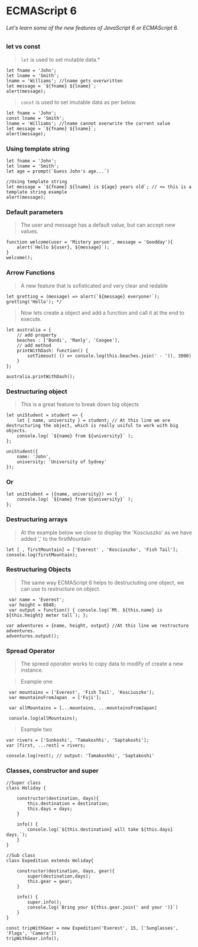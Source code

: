 # ECMAScript 6


###### Let's learn some of the new features of JavaScript 6 or ECMAScript 6.

### let vs const
> `let` is used to set mutable data.*
```
let fname = 'John';
let lname = 'Smith'; 
lname = 'Williams'; //lname gets overwritten
let message = `${fname} ${lname}`;
alert(message);
```
> `const` is used to set imutable data as per below.
```
let fname = 'John';
const lname = 'Smith'; 
lname = 'Williams'; //lname cannot overwrite the current value
let message = `${fname} ${lname}`;
alert(message); 
```

### Using template string

```
let fname = 'John';
let lname = 'Smith';
let age = prompt(`Guess John's age...`)

//Using template string
let message = `${fname} ${lname} is ${age} years old`; // <= this is a template string example
alert(message); 
```

### Default parameters 

> The user and message has a default value, but can accept new values.

```
function welcome(user = 'Mistery person', message = 'Goodday'){
    alert(`Hello ${user}, ${message}`);
}
welcome();
```

### Arrow Functions 

> A new feature that is sofisticated and very clear and redable
```
let gretting = (message) => alert(`${message} everyone!`);
gretting('Hello'); */
```
> Now lets create a object and add a function and call it at the end to execute.
```
let australia = {
    // add property
    beaches : ['Bondi', 'Manly', 'Coogee'],
    // add method
    printWithDash: function() {
        setTimeout( () => console.log(this.beaches.join(' - ')), 3000)
    }
};

australia.printWithDash();
```


### Destructuring object

> This is a great feature to break down big objects

```
let uniStudent = student => {
    let { name, university } = student; // At this line we are destructuring the object, which is really usiful to work with big objects.
    console.log( `${name} from ${university}` );
};

uniStudent({
    name: 'John',
    university: 'University of Sydney'
});
```
### Or
```
let uniStudent = ({name, university}) => {
    console.log( `${name} from ${university}` );
};
```

### Destructuring arrays

> At the example below we close to display the 'Kosciuszko' as we have added ',' to the firstMountain

```
let [ , firstMountain] = ['Everest' , 'Kosciuszko', 'Fish Tail'];
console.log(firstMountain);
```

### Restructuring Objects

> The same way ECMAScript 6 helps to destructuting one object, we can use to restructure on object.

```
 var name = 'Everest';
 var height = 8848;
 var output = function() { console.log(`Mt. ${this.name} is ${this.height} meter tall`); };
  
var adventures = {name, height, output} //At this line we restructure adventures.
adventures.output();
```

### Spread Operator

> The spreed oporator works to copy data to modify of create a new instance.
 
> Example one
```
 var mountains = ['Everest', 'Fish Tail', 'Kosciuszko'];
 var mountainsFromJapan  = ['Fuji'];

 var allMountains = [...mountains, ...mountainsFromJapan]
 
 console.log(allMountains);
```
> Example two
 ```
 var rivers = ['Sunkoshi', 'Tamakoshhi', 'Saptakoshi'];
 var [first, ...rest] = rivers;

 console.log(rest); // output: 'Tamakoshhi', 'Saptakoshi'
```

### Classes, constructor and super

```
//Super class
class Holiday {

    constructor(destination, days){
        this.destination = destination;
        this.days = days;
    }

    info() {
        console.log(`${this.destination} will take ${this.days} days.`);
    }
}
```
```
//Sub class
class Expedition extends Holiday{

    constructor(destination, days, gear){
        super(destination,days);
        this.gear = gear;
    }

    info() {
        super.info();
        console.log(`Bring your ${this.gear.join(' and your ')}`)
    }
}
```
```
const tripWithGear = new Expedition('Everest', 15, ['Sunglasses', 'Flags', 'Camera'])
tripWithGear.info();
```
